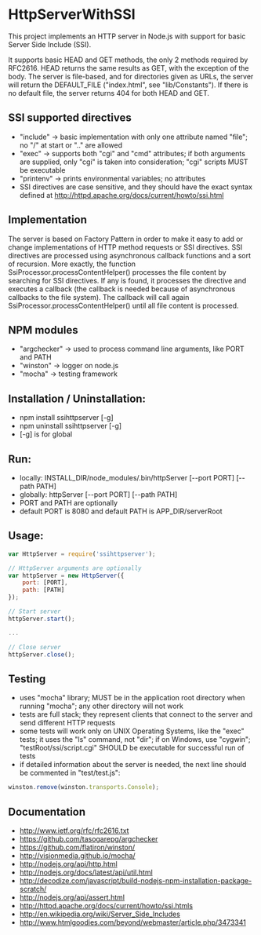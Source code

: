 HttpServerWithSSI
=================

This project implements an HTTP server in Node.js with support for basic
Server Side Include (SSI).

It supports basic HEAD and GET methods, the only 2 methods required by RFC2616.
HEAD returns the same results as GET, with the exception of the body. The
server is file-based, and for directories given as URLs, the server will return
the DEFAULT_FILE ("index.html", see "lib/Constants"). If there is no default
file, the server returns 404 for both HEAD and GET.

## SSI supported directives
- "include" -> basic implementation with only one attribute named "file";
no "/" at start or ".." are allowed
- "exec" -> supports both "cgi" and "cmd" attributes; if both arguments
are supplied, only "cgi" is taken into consideration; "cgi" scripts MUST
be executable
- "printenv" -> prints environmental variables; no attributes
- SSI directives are case sensitive, and they should have the exact syntax
defined at http://httpd.apache.org/docs/current/howto/ssi.html

## Implementation
The server is based on Factory Pattern in order to make it easy to add or
change implementations of HTTP method requests or SSI directives. SSI
directives are processed using asynchronous callback functions and a sort of
recursion. More exactly, the function SsiProcessor.processContentHelper()
processes the file content by searching for SSI directives. If any is found,
it processes the directive and executes a callback (the callback is needed
because of asynchronous callbacks to the file system). The callback will call
again SsiProcessor.processContentHelper() until all file content is processed.

## NPM modules
- "argchecker" -> used to process command line arguments, like PORT and PATH
- "winston" -> logger on node.js
- "mocha" -> testing framework

## Installation / Uninstallation:
- npm install ssihttpserver [-g]
- npm uninstall ssihttpserver [-g]
- [-g] is for global

## Run:
- locally: INSTALL_DIR/node_modules/.bin/httpServer [--port PORT] [--path PATH]
- globally: httpServer [--port PORT] [--path PATH]
- PORT and PATH are optionally
- default PORT is 8080 and default PATH is APP_DIR/serverRoot

## Usage:
```js
var HttpServer = require('ssihttpserver');

// HttpServer arguments are optionally
var httpServer = new HttpServer({
	port: [PORT],
	path: [PATH]
});

// Start server
httpServer.start();

...

// Close server
httpServer.close();
```

## Testing
- uses "mocha" library; MUST be in the application root directory when running
"mocha"; any other directory will not work
- tests are full stack; they represent clients that connect to the server and
send different HTTP requests
- some tests will work only on UNIX Operating Systems, like the "exec" tests;
it uses the "ls" command, not "dir"; if on Windows, use "cygwin";
"testRoot/ssi/script.cgi" SHOULD be executable for successful run of tests
- if detailed information about the server is needed, the next line should be
commented in "test/test.js":
```js
winston.remove(winston.transports.Console);
```

## Documentation
- http://www.ietf.org/rfc/rfc2616.txt
- https://github.com/tasogarepg/argchecker
- https://github.com/flatiron/winston/
- http://visionmedia.github.io/mocha/
- http://nodejs.org/api/http.html
- http://nodejs.org/docs/latest/api/util.html
- http://decodize.com/javascript/build-nodejs-npm-installation-package-scratch/
- http://nodejs.org/api/assert.html
- http://httpd.apache.org/docs/current/howto/ssi.htmls
- http://en.wikipedia.org/wiki/Server_Side_Includes
- http://www.htmlgoodies.com/beyond/webmaster/article.php/3473341

